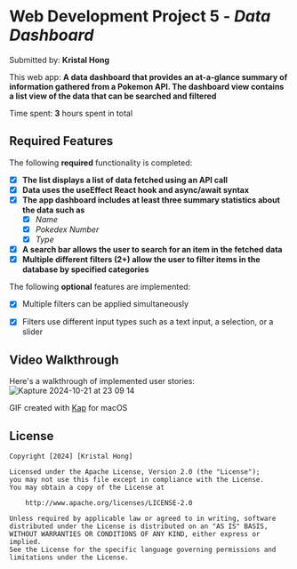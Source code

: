 # Web Development Project 5 - *Data Dashboard*

Submitted by: **Kristal Hong**

This web app: **A data dashboard that provides an at-a-glance summary of information gathered from a Pokemon API. The dashboard view contains a list view of the data that can be searched and filtered**

Time spent: **3** hours spent in total

## Required Features

The following **required** functionality is completed:

- [x] **The list displays a list of data fetched using an API call**
- [x] **Data uses the useEffect React hook and async/await syntax**
- [x] **The app dashboard includes at least three summary statistics about the data such as**
  - [x] *Name*
  - [x] *Pokedex Number*
  - [x] *Type*
- [x] **A search bar allows the user to search for an item in the fetched data**
- [x] **Multiple different filters (2+) allow the user to filter items in the database by specified categories**

The following **optional** features are implemented:

- [x] Multiple filters can be applied simultaneously
- [x] Filters use different input types such as a text input, a selection, or a slider


## Video Walkthrough

Here's a walkthrough of implemented user stories:
![Kapture 2024-10-21 at 23 09 14](https://github.com/user-attachments/assets/b68f6adc-d110-45a8-9174-d61d73a145e1)


GIF created with [Kap](https://getkap.co/) for macOS

## License

    Copyright [2024] [Kristal Hong]

    Licensed under the Apache License, Version 2.0 (the "License");
    you may not use this file except in compliance with the License.
    You may obtain a copy of the License at

        http://www.apache.org/licenses/LICENSE-2.0

    Unless required by applicable law or agreed to in writing, software
    distributed under the License is distributed on an "AS IS" BASIS,
    WITHOUT WARRANTIES OR CONDITIONS OF ANY KIND, either express or implied.
    See the License for the specific language governing permissions and
    limitations under the License.
